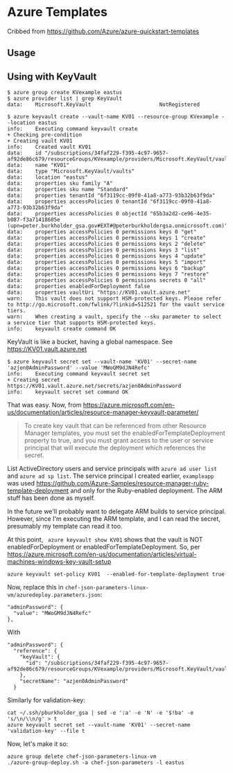 # Azure Templates
Cribbed from https://github.com/Azure/azure-quickstart-templates

## Usage





## Using with KeyVault

```
$ azure group create KVexample eastus
$ azure provider list | grep KeyVault
data:    Microsoft.KeyVault                      NotRegistered

$ azure keyvault create --vault-name KV01 --resource-group KVexample --location eastus
info:    Executing command keyvault create
+ Checking pre-condition
+ Creating vault KV01
info:    Created vault KV01
data:    id "/subscriptions/34faf229-f395-4c97-9657-af92de86c679/resourceGroups/KVexample/providers/Microsoft.KeyVault/vaults/KV01"
data:    name "KV01"
data:    type "Microsoft.KeyVault/vaults"
data:    location "eastus"
data:    properties sku family "A"
data:    properties sku name "Standard"
data:    properties tenantId "6f3119cc-09f0-41a8-a773-93b32b63f9da"
data:    properties accessPolicies 0 tenantId "6f3119cc-09f0-41a8-a773-93b32b63f9da"
data:    properties accessPolicies 0 objectId "65b3a2d2-ce96-4e35-b087-f3a71418605e (upn=peter.burkholder_gsa.gov#EXT#@peterburkholdergsa.onmicrosoft.com)"
data:    properties accessPolicies 0 permissions keys 0 "get"
data:    properties accessPolicies 0 permissions keys 1 "create"
data:    properties accessPolicies 0 permissions keys 2 "delete"
data:    properties accessPolicies 0 permissions keys 3 "list"
data:    properties accessPolicies 0 permissions keys 4 "update"
data:    properties accessPolicies 0 permissions keys 5 "import"
data:    properties accessPolicies 0 permissions keys 6 "backup"
data:    properties accessPolicies 0 permissions keys 7 "restore"
data:    properties accessPolicies 0 permissions secrets 0 "all"
data:    properties enabledForDeployment false
data:    properties vaultUri "https://KV01.vault.azure.net"
warn:    This vault does not support HSM-protected keys. Please refer to http://go.microsoft.com/fwlink/?linkid=512521 for the vault service tiers.
warn:    When creating a vault, specify the --sku parameter to select a service tier that supports HSM-protected keys.
info:    keyvault create command OK
```

KeyVault is like a bucket, having a global namespace. See https://KV01.vault.azure.net

```
$ azure keyvault secret set --vault-name 'KV01' --secret-name 'azjen0AdminPassword' --value 'MWoGM9dJN4Refc'
info:    Executing command keyvault secret set
+ Creating secret https://KV01.vault.azure.net/secrets/azjen0AdminPassword
info:    keyvault secret set command OK
```

That was easy. Now, from https://azure.microsoft.com/en-us/documentation/articles/resource-manager-keyvault-parameter/
> To create key vault that can be referenced from other Resource Manager templates, you must set the enabledForTemplateDeployment property to true, and you must grant access to the user or service principal that will execute the deployment which references the secret.

List ActiveDirectory users and service principals with `azure ad user list` and `azure ad sp list`.
The service principal I created earlier, `exampleapp` was used https://github.com/Azure-Samples/resource-manager-ruby-template-deployment and only for the Ruby-enabled deployment. The ARM stuff has been done as myself.

In the future we'll probably want to delegate ARM builds to service principal. However, since I'm executing the ARM template, and I can read the secret, presumably my template can read it too.

At this point, ` azure keyvault show KV01` shows that the vault is NOT enabledForDeployment or enabledForTemplateDeployment. So, per https://azure.microsoft.com/en-us/documentation/articles/virtual-machines-windows-key-vault-setup

```
azure keyvault set-policy KV01  --enabled-for-template-deployment true
```

Now, replace this in `chef-json-parameters-linux-vm/azuredeploy.parameters.json`:

```
"adminPassword": {
  "value": "MWoGM9dJN4Refc"
},
```

With

```
"adminPassword": {
  "reference": {
    "keyVault": {
      "id": "/subscriptions/34faf229-f395-4c97-9657-af92de86c679/resourceGroups/KVexample/providers/Microsoft.KeyVault/vaults/KV01"
    },
    "secretName": "azjen0AdminPassword"
  }
```

Similarly for validation-key:

```
cat ~/.ssh/pburkholder_gsa | sed -e ':a' -e 'N' -e '$!ba' -e 's/\n/\\n/g' > t
azure keyvault secret set --vault-name 'KV01' --secret-name 'validation-key' --file t
```

Now, let's make it so:

```
azure group delete chef-json-parameters-linux-vm
./azure-group-deploy.sh -a chef-json-parameters -l eastus
```
